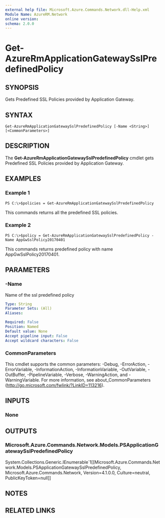 ```yaml
---
external help file: Microsoft.Azure.Commands.Network.dll-Help.xml
Module Name: AzureRM.Network
online version: 
schema: 2.0.0
---
```


# Get-AzureRmApplicationGatewaySslPredefinedPolicy

## SYNOPSIS
Gets Predefined SSL Policies provided by Application Gateway.

## SYNTAX

```
Get-AzureRmApplicationGatewaySslPredefinedPolicy [-Name <String>] [<CommonParameters>]
```

## DESCRIPTION
The **Get-AzureRmApplicationGatewaySslPredefinedPolicy** cmdlet gets Predefined SSL Policies provided by Application Gateway.

## EXAMPLES

### Example 1
```
PS C:\>$policies = Get-AzureRmApplicationGatewaySslPredefinedPolicy
```

This commands returns all the predefined SSL policies.

### Example 2
```
PS C:\>$policy = Get-AzureRmApplicationGatewaySslPredefinedPolicy -Name AppGwSslPolicy20170401
```

This commands returns predefined policy with name AppGwSslPolicy20170401.

## PARAMETERS

### -Name
Name of the ssl predefined policy

```yaml
Type: String
Parameter Sets: (All)
Aliases: 

Required: False
Position: Named
Default value: None
Accept pipeline input: False
Accept wildcard characters: False
```

### CommonParameters
This cmdlet supports the common parameters: -Debug, -ErrorAction, -ErrorVariable, -InformationAction, -InformationVariable, -OutVariable, -OutBuffer, -PipelineVariable, -Verbose, -WarningAction, and -WarningVariable. For more information, see about_CommonParameters (http://go.microsoft.com/fwlink/?LinkID=113216).

## INPUTS

### None

## OUTPUTS

### Microsoft.Azure.Commands.Network.Models.PSApplicationGatewaySslPredefinedPolicy
System.Collections.Generic.IEnumerable`1[[Microsoft.Azure.Commands.Network.Models.PSApplicationGatewaySslPredefinedPolicy, Microsoft.Azure.Commands.Network, Version=4.1.0.0, Culture=neutral, PublicKeyToken=null]]

## NOTES

## RELATED LINKS


